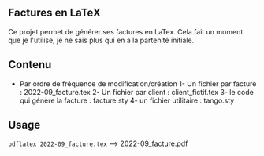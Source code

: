 ## Factures en LaTeX

Ce projet permet de générer ses factures en LaTex.
Cela fait un moment que je l'utilise, je ne sais plus qui en a la partenité initiale.

## Contenu

- Par ordre de fréquence de modification/création
  1- Un fichier par facture : 2022-09_facture.tex
  2- Un fichier par client : client_fictif.tex
  3- le code qui génère la facture : facture.sty
  4- un fichier utilitaire : tango.sty


## Usage

`pdflatex 2022-09_facture.tex` --> 2022-09_facture.pdf